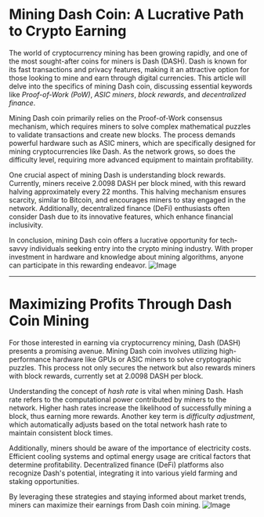 # Mining Dash Coin: A Lucrative Path to Crypto Earning

The world of cryptocurrency mining has been growing rapidly, and one of the most sought-after coins for miners is Dash (DASH). Dash is known for its fast transactions and privacy features, making it an attractive option for those looking to mine and earn through digital currencies. This article will delve into the specifics of mining Dash coin, discussing essential keywords like *Proof-of-Work (PoW)*, *ASIC miners*, *block rewards*, and *decentralized finance*.

Mining Dash coin primarily relies on the Proof-of-Work consensus mechanism, which requires miners to solve complex mathematical puzzles to validate transactions and create new blocks. The process demands powerful hardware such as ASIC miners, which are specifically designed for mining cryptocurrencies like Dash. As the network grows, so does the difficulty level, requiring more advanced equipment to maintain profitability.

One crucial aspect of mining Dash is understanding block rewards. Currently, miners receive 2.0098 DASH per block mined, with this reward halving approximately every 22 months. This halving mechanism ensures scarcity, similar to Bitcoin, and encourages miners to stay engaged in the network. Additionally, decentralized finance (DeFi) enthusiasts often consider Dash due to its innovative features, which enhance financial inclusivity.

In conclusion, mining Dash coin offers a lucrative opportunity for tech-savvy individuals seeking entry into the crypto mining industry. With proper investment in hardware and knowledge about mining algorithms, anyone can participate in this rewarding endeavor. ![Image](https://github.com/user-attachments/assets/b6e7b7a2-655e-4d44-8baa-20c566a3cb65)

---

# Maximizing Profits Through Dash Coin Mining

For those interested in earning via cryptocurrency mining, Dash (DASH) presents a promising avenue. Mining Dash coin involves utilizing high-performance hardware like GPUs or ASIC miners to solve cryptographic puzzles. This process not only secures the network but also rewards miners with block rewards, currently set at 2.0098 DASH per block.

Understanding the concept of *hash rate* is vital when mining Dash. Hash rate refers to the computational power contributed by miners to the network. Higher hash rates increase the likelihood of successfully mining a block, thus earning more rewards. Another key term is *difficulty adjustment*, which automatically adjusts based on the total network hash rate to maintain consistent block times.

Additionally, miners should be aware of the importance of electricity costs. Efficient cooling systems and optimal energy usage are critical factors that determine profitability. Decentralized finance (DeFi) platforms also recognize Dash's potential, integrating it into various yield farming and staking opportunities.

By leveraging these strategies and staying informed about market trends, miners can maximize their earnings from Dash coin mining. ![Image](https://github.com/user-attachments/assets/b6e7b7a2-655e-4d44-8baa-20c566a3cb65)